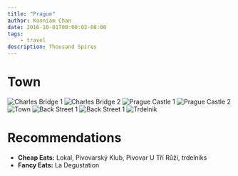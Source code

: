 ```yaml
---
title: "Prague"
author: Konniam Chan
date: 2016-10-01T00:00:02-08:00
tags:
    - travel
description: Thousand Spires
---
```


# Town
![Charles Bridge 1](/img/prague/charles-bridge-1.jpg)
![Charles Bridge 2](/img/prague/charles-bridge-2.jpg)
![Prague Castle 1](/img/prague/prague-castle-1.jpg)
![Prague Castle 2](/img/prague/prague-castle-2.jpg)
![Town](/img/prague/town.jpg)
![Back Street 1](/img/prague/backstreet-1.jpg)
![Back Street 1](/img/prague/backstreet-2.jpg)
![Trdelnik](/img/prague/trdelnik.jpg)

# Recommendations
- __Cheap Eats:__ Lokal, Pivovarský Klub, Pivovar U Tří Růží, trdelniks
- __Fancy Eats:__ La Degustation
